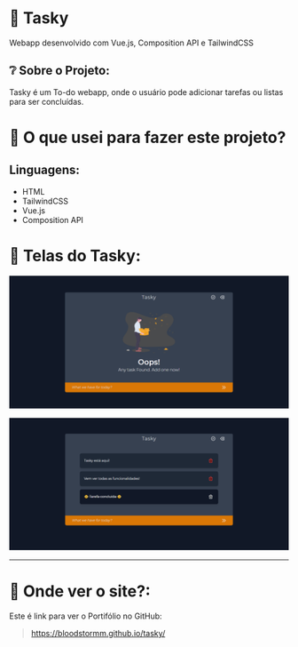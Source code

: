 # :scroll: Tasky
Webapp desenvolvido com Vue.js, Composition API e TailwindCSS


## ❔ Sobre o Projeto:

Tasky é um To-do webapp, onde o usuário pode adicionar tarefas ou listas para ser concluídas.

# :thinking: O que usei para fazer este projeto?
## Linguagens:
- HTML
- TailwindCSS
- Vue.js
- Composition API

# 📱 Telas do Tasky:
![Tasky sem nenhuma tarefa](https://github.com/bloodstormm/tasky/blob/master/img/tasky.png)


![Tasky](https://github.com/bloodstormm/tasky/blob/master/img/tasky-tarefas.png)

---

# 🤔 Onde ver o site?:

Este é link para ver o Portifólio no GitHub: 
> https://bloodstormm.github.io/tasky/
